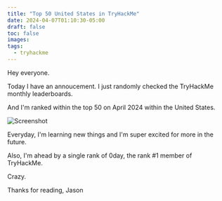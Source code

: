 ```yaml
---
title: "Top 50 United States in TryHackMe"
date: 2024-04-07T01:10:30-05:00
draft: false
toc: false
images:
tags:
  - tryhackme
---
```


Hey everyone.

Today I have an annoucement. I just randomly checked the TryHackMe monthly leaderboards.

And I'm ranked within the top 50 on April 2024 within the United States.

![Screenshot](/top504.png)

Everyday, I'm learning new things and I'm super excited for more in the future.

Also, I'm ahead by a single rank of 0day, the rank #1 member of TryHackMe.

Crazy.

Thanks for reading,
Jason

